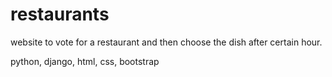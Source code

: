 restaurants
===========
website to vote for a restaurant and then choose the dish after certain hour.

python, django, html, css, bootstrap
